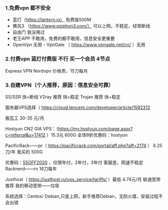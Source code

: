 ###  1.免费vpn 都不安全

- 蓝灯（https://lantern.io） 免费版500M 
- 赛风3 （https://www.psiphon3.com/） 可以上网，不稳定，经常断线
- 自由门 我没用过 
- 老王APP  不敢用，免费的都不敢用，信息安全更重要 
- OpenVpn 无用 - VpnGate   （ https://www.vpngate.net/cn/ ）无用

### 2.付费vpn  蓝灯付费版 不行 买一个会员 4节点 

Express VPN 
Nordvpn 价格贵，15刀每月  

### 3.自建VPN（个人推荐，原因：信息安全可靠） 

SS/SSR   快+断线 
V2ray 推荐  快+稳定 
Trojan 推荐  快+稳定 

服务器VPS选择（ https://cloud.tencent.com/developer/article/1592312 

搬瓦工 30-35 元/月

Hostyun CN2 GIA VPS：（https://my.hostyun.com/page.aspx?c=referral&u=17412 ）15.3元 600G   全场9折优惠码：hostyun


PacificRack——pr（ https://pacificrack.com/portal/aff.php?aff=2174 ） 6.25刀/年 我买的 500G   

优惠码：[55OFF2020](https://pacificrack.com/portal/aff.php?aff=1) ，仅限年付，2年付，3年付    客服差，网速不稳定  Racknerd——rn  16刀每年 


Justhost（ https://justhost.ru/vps_service/tariffs/ ）最低 4.74元/月  联通宽带推荐   我的移动宽带——垃圾 


系统选择：Centos/ Debian,只是上网，新手推荐Debian，无防火墙，安装过程不会出错 
